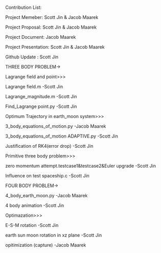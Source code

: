 Contribution List:

Project Memeber: Scott Jin & Jacob Maarek 

Project Proposal: Scott Jin & Jacob Maarek

Project Document: Jacob Maarek

Project Presentation: Scott Jin & Jacob Maarek

Github  Update : Scott Jin

THREE BODY PROBLEM->

Lagrange field and point>>>


Lagrange field.m     	-Scott Jin         

Lagrange_magnitude.m    -Scott Jin 

Find_Lagrange point.py  -Scott Jin 

Optimum Trajectory in earth_moon system>>>

3_body_equations_of_motion.py  -Jacob Maarek

3_body_equations_of_motion ADAPTIVE.py  -Scott Jin 

Justification of RK4(error drop)  -Scott Jin 


Primitive three body problem>>>

zero momentum attempt.testcase1&testcase2&Euler upgrade  -Scott Jin 

Influence on test spaceship.c   -Scott Jin 

FOUR BODY PROBLEM->

4_body_earth_moon.py   -Jacob Maarek

4 body animation       -Scott Jin 

Optimazation>>>

E-S-M rotation -Scott Jin 

earth sun moon rotation in xz plane -Scott Jin 

opitimization (capture)  -Jacob Maarek











